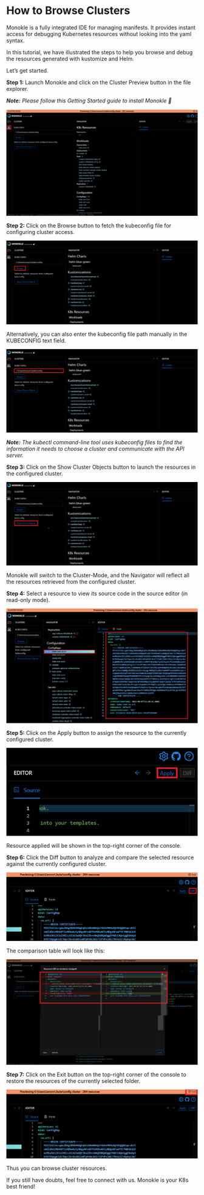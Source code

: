 # How to Browse Clusters


Monokle is a fully integrated IDE for managing manifests. It provides instant access for debugging Kubernetes resources without looking into the yaml syntax. 

In this tutorial, we have illustrated the steps to help you browse and debug the resources generated with kustomize and Helm. 

Let’s get started. 

**Step 1:** Launch Monokle and click on the Cluster Preview button in the file explorer.

<em>**Note:** Please follow this Getting Started guide to install Monokle 🚀</em>

![Cluster mode](img/cluster-mode-1.png)

**Step 2:** Click on the Browse button to fetch the kubeconfig file for configuring cluster access. 

 ![Browse](img/browse-2.png)

Alternatively, you can also enter the kubeconfig file path manually in the KUBECONFIG text field. 

 ![Kubeconfig](img/kubeconfig-3.png)

<em>**Note:** The kubectl command-line tool uses kubeconfig files to find the information it needs to choose a cluster and communicate with the API server.</em>

**Step 3:** Click on the Show Cluster Objects button to launch the resources in the configured cluster. 

![Show Cluster](img/show-cluster-4.png) 

Monokle will switch to the Cluster-Mode, and the Navigator will reflect all the resources retrieved from the configured cluster. 

**Step 4:** Select a resource to view its source code in the source editor (in read-only mode). 

 ![Editor](img/editor-5.png)

**Step 5:** Click on the Apply button to assign the resource to the currently configured cluster.

![Apply](img/apply-6.png)

Resource applied will be shown in the top-right corner of the console. 

**Step 6:** Click the Diff button to analyze and compare the selected resource against the currently configured cluster. 

 ![Diff](img/diff-7.png)

The comparison table will look like this:

 ![Diff table](img/diff-tble-8.png)

**Step 7:** Click on the Exit button on the top-right corner of the console to restore the resources of the currently selected folder. 

 ![Exit](img/exit-9.png)

Thus you can browse cluster resources. 

If you still have doubts, feel free to connect with us. Monokle is your K8s best friend!
